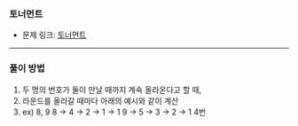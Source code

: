 ### 토너먼트
- 문제 링크: [토너먼트](https://www.acmicpc.net/problem/1057)
---
### 풀이 방법
1. 두 명의 번호가 둘이 만날 때까지 계속 올라온다고 할 때, 
2. 라운드를 올라갈 때마다 아래의 예시와 같이 계산
3. ex) 8, 9
8 -> 4 -> 2 -> 1 -> 1
9 -> 5 -> 3 -> 2 -> 1
4번